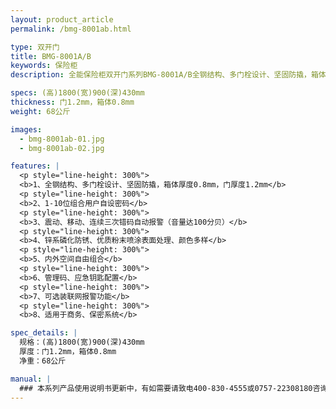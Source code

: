 ```yaml
---
layout: product_article
permalink: /bmg-8001ab.html

type: 双开门
title: BMG-8001A/B
keywords: 保险柜
description: 全能保险柜双开门系列BMG-8001A/B全钢结构、多门栓设计、坚固防撬，箱体厚度0.8mm，门厚度1.2mm，1-10位组合用户自设密码。

specs: (高)1800(宽)900(深)430mm
thickness: 门1.2mm，箱体0.8mm
weight: 68公斤

images:
  - bmg-8001ab-01.jpg
  - bmg-8001ab-02.jpg

features: |
  <p style="line-height: 300%">
  <b>1、全钢结构、多门栓设计、坚固防撬，箱体厚度0.8mm，门厚度1.2mm</b>
  <p style="line-height: 300%">
  <b>2、1-10位组合用户自设密码</b>
  <p style="line-height: 300%">
  <b>3、震动、移动、连续三次错码自动报警（音量达100分贝）</b>
  <p style="line-height: 300%">
  <b>4、锌系磷化防锈、优质粉末喷涂表面处理、颜色多样</b>
  <p style="line-height: 300%">
  <b>5、内外空间自由组合</b>
  <p style="line-height: 300%">
  <b>6、管理码、应急钥匙配置</b>
  <p style="line-height: 300%">
  <b>7、可选装联网报警功能</b>
  <p style="line-height: 300%">
  <b>8、适用于商务、保密系统</b>

spec_details: |
  规格：(高)1800(宽)900(深)430mm  
  厚度：门1.2mm，箱体0.8mm  
  净重：68公斤

manual: |
  ### 本系列产品使用说明书更新中，有如需要请致电400-830-4555或0757-22308180咨询，谢谢！
---
```

